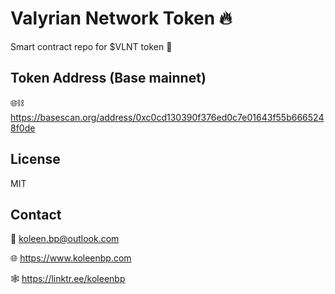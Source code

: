 # Valyrian Network Token 🔥

Smart contract repo for $VLNT token 📜

## Token Address (Base mainnet)

🌐⛓️ https://basescan.org/address/0xc0cd130390f376ed0c7e01643f55b6665248f0de

## License

MIT

## Contact

📧 koleen.bp@outlook.com

🌐 https://www.koleenbp.com

🕸️ https://linktr.ee/koleenbp
